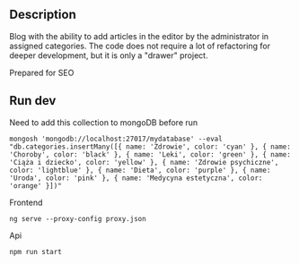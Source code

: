 ## Description
Blog with the ability to add articles in the editor by the administrator in assigned categories.
The code does not require a lot of refactoring for deeper development, but it is only a "drawer" project.

Prepared for SEO

## Run dev
Need to add this collection to mongoDB before run
```
mongosh 'mongodb://localhost:27017/mydatabase' --eval "db.categories.insertMany([{ name: 'Zdrowie', color: 'cyan' }, { name: 'Choroby', color: 'black' }, { name: 'Leki', color: 'green' }, { name: 'Ciąża i dziecko', color: 'yellow' }, { name: 'Zdrowie psychiczne', color: 'lightblue' }, { name: 'Dieta', color: 'purple' }, { name: 'Uroda', color: 'pink' }, { name: 'Medycyna estetyczna', color: 'orange' }])"
```
Frontend
```
ng serve --proxy-config proxy.json
```
Api
```
npm run start
```
